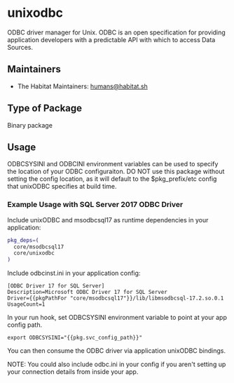 # unixodbc

ODBC driver manager for Unix. ODBC is an open specification for providing application developers with a predictable API
 with which to access Data Sources.

## Maintainers

* The Habitat Maintainers: <humans@habitat.sh>

## Type of Package

Binary package

## Usage

ODBCSYSINI and ODBCINI environment variables can be used to specify the location of your ODBC configuraiton. DO NOT
 use this package without setting the config location, as it will default to the $pkg_prefix/etc config that unixODBC
 specifies at build time.

### Example Usage with SQL Server 2017 ODBC Driver

Include unixODBC and msodbcsql17 as runtime dependencies in your application:

```bash
pkg_deps=(
  core/msodbcsql17
  core/unixodbc
)
```

Include odbcinst.ini in your application config:

```
[ODBC Driver 17 for SQL Server]
Description=Microsoft ODBC Driver 17 for SQL Server
Driver={{pkgPathFor "core/msodbcsql17"}}/lib/libmsodbcsql-17.2.so.0.1
UsageCount=1
```

In your run hook, set ODBCSYSINI environment variable to point at your app config path.

```
export ODBCSYSINI="{{pkg.svc_config_path}}"
```

You can then consume the ODBC driver via application unixODBC bindings.

NOTE: You could also include odbc.ini in your config if you aren't setting up your connection details from inside your
 app.
